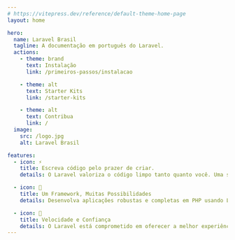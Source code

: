 ```yaml
---
# https://vitepress.dev/reference/default-theme-home-page
layout: home

hero:
  name: Laravel Brasil
  tagline: A documentação em português do Laravel.
  actions:
    - theme: brand
      text: Instalação
      link: /primeiros-passos/instalacao

    - theme: alt
      text: Starter Kits
      link: /starter-kits

    - theme: alt
      text: Contribua
      link: /
  image:
    src: /logo.jpg
    alt: Laravel Brasil

features:
  - icon: ⚡
    title: Escreva código pelo prazer de criar.
    details: O Laravel valoriza o código limpo tanto quanto você. Uma sintaxe simples e elegante coloca funcionalidades incríveis ao seu alcance. Cada recurso foi cuidadosamente pensado para oferecer uma experiência incrível ao desenvolvedor.

  - icon: 🚀
    title: Um Framework, Muitas Possibilidades
    details: Desenvolva aplicações robustas e completas em PHP usando Laravel e <a href="https://livewire.laravel.com/" target="_blank">Livewire</a>. Prefere JavaScript? Crie um frontend monolítico com <a href="https://react.dev/" target="_blank">React</a> ou <a href="https://vuejs.org/" target="_blank">Vue</a> integrando Laravel com <a href="https://v2.inertiajs.com/" target="_blank">Inertia</a>. <br> Ou deixe que o Laravel funcione como uma API backend poderosa para sua aplicação <a href="https://nuxt.com/" target="_blank">Nuxt</a>, mobile ou outro frontend. De qualquer forma, nossos kits de início farão você ser produtivo em minutos.

  - icon: 🧪
    title: Velocidade e Confiança
    details: O Laravel está comprometido em oferecer a melhor experiência de testes que você pode imaginar. Chega de testes frágeis que são um pesadelo para manter. APIs de teste elegantes, geração de dados no banco e testes de navegador sem complicação permitem que você faça deploy com confiança.
---
```


<style>
.VPImage[alt="Laravel Brasil"] {
    border-radius: 12px;
    margin: 20px; /* Set your desired margin */
    box-shadow: 5px 5px 20px rgb(45 114 253); /* Adjust the shadow color and blur radius as needed */
}
</style>
